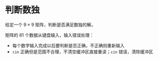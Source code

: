 # 判断数独

给定一个 $9 \times 9$ 矩阵，判断是否满足数独的解。

矩阵的 81 个数据从键盘输入，输入错误处理：

- 每个数字输入完成以后要判断是否正确，不正确则重新输入
- ``cin`` 正确但是范围不合理，不清空缓冲区直接重读；``cin`` 错误，清除缓冲区

